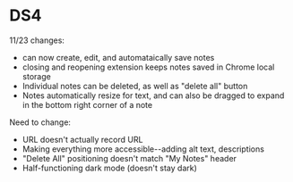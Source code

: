 # DS4

11/23 changes:
- can now create, edit, and automataically save notes
- closing and reopening extension keeps notes saved in Chrome local storage
- Individual notes can be deleted, as well as "delete all" button
- Notes automatically resize for text, and can also be dragged to expand in the bottom right corner of a note

Need to change:
- URL doesn't actually record URL
- Making everything more accessible--adding alt text, descriptions
- "Delete All" positioning doesn't match "My Notes" header
- Half-functioning dark mode (doesn't stay dark)
